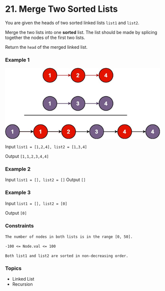 # 21. Merge Two Sorted Lists

You are given the heads of two sorted linked lists `list1` and `list2`.

Merge the two lists into one **sorted** list. The list should be made by splicing together the nodes of the first two lists.

Return the `head` of the merged linked list.


### Example 1

<img src="merge_ex1.jpg" alt="Linked List" />

Input `list1 = [1,2,4], list2 = [1,3,4]`

Output `[1,1,2,3,4,4]`


### Example 2

Input `list1 = [], list2 = []`
Output `[]`


### Example 3

Input `list1 = [], list2 = [0]`

Output `[0]`
 

### Constraints

`The number of nodes in both lists is in the range [0, 50].`

`-100 <= Node.val <= 100`

`Both list1 and list2 are sorted in non-decreasing order.`


### Topics
- Linked List
- Recursion